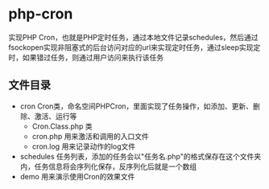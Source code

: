 # php-cron
实现PHP Cron，也就是PHP定时任务，通过本地文件记录schedules，然后通过fsockopen实现非阻塞式的后台访问对应的url来实现定时任务，通过sleep实现定时，如果错过任务，则通过用户访问来执行该任务

## 文件目录
* cron Cron类，命名空间PHPCron，里面实现了任务操作，如添加、更新、删除、激活、运行等
	- Cron.Class.php 类
	- cron.php 用来激活和调用的入口文件
	- cron.log 用来记录动作的log文件
* schedules 任务列表，添加的任务会以"任务名.php"的格式保存在这个文件夹内，任务信息将会序列化保存，反序列化后就是一个数组
* demo 用来演示使用Cron的效果文件